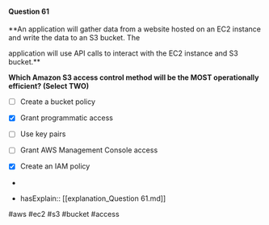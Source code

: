 #### Question  61


**An application will gather data from a website hosted on an EC2 instance and write the data to an S3 bucket. The

application will use API calls to interact with the EC2 instance and S3 bucket.**


**Which Amazon S3 access control method will be the MOST operationally efficient? (Select TWO)**


- [ ] Create a bucket policy


- [x] Grant programmatic access


- [ ] Use key pairs


- [ ] Grant AWS Management Console access


- [x] Create an IAM policy


*

- hasExplain:: [[explanation_Question  61.md]]

#aws #ec2 #s3 #bucket #access 